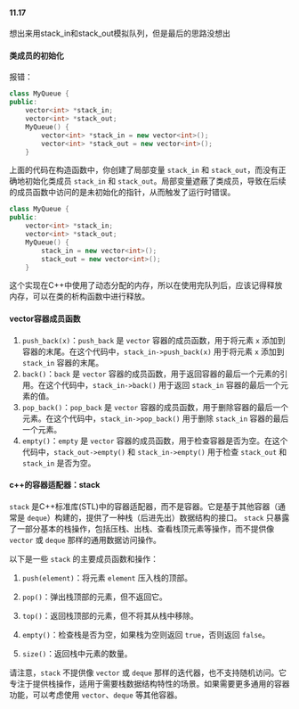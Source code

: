 


#### 11.17
想出来用stack_in和stack_out模拟队列，但是最后的思路没想出

#### 类成员的初始化
报错：
```c++
class MyQueue {
public:
    vector<int> *stack_in;
    vector<int> *stack_out;
    MyQueue() {
        vector<int> *stack_in = new vector<int>();
        vector<int> *stack_out = new vector<int>();
    }
```
上面的代码在构造函数中，你创建了局部变量 `stack_in` 和 `stack_out`，而没有正确地初始化类成员 `stack_in` 和 `stack_out`。局部变量遮蔽了类成员，导致在后续的成员函数中访问的是未初始化的指针，从而触发了运行时错误。
```c++
class MyQueue {
public:
    vector<int> *stack_in;
    vector<int> *stack_out;
    MyQueue() {
        stack_in = new vector<int>();
        stack_out = new vector<int>();
    }
```
这个实现在C++中使用了动态分配的内存，所以在使用完队列后，应该记得释放内存，可以在类的析构函数中进行释放。


#### vector容器成员函数
1. `push_back(x)`：`push_back` 是 `vector` 容器的成员函数，用于将元素 `x` 添加到容器的末尾。在这个代码中，`stack_in->push_back(x)` 用于将元素 `x` 添加到 `stack_in` 容器的末尾。
2. `back()`：`back` 是 `vector` 容器的成员函数，用于返回容器的最后一个元素的引用。在这个代码中，`stack_in->back()` 用于返回 `stack_in` 容器的最后一个元素的值。
3. `pop_back()`：`pop_back` 是 `vector` 容器的成员函数，用于删除容器的最后一个元素。在这个代码中，`stack_in->pop_back()` 用于删除 `stack_in` 容器的最后一个元素。
4. `empty()`：`empty` 是 `vector` 容器的成员函数，用于检查容器是否为空。在这个代码中，`stack_out->empty()` 和 `stack_in->empty()` 用于检查 `stack_out` 和 `stack_in` 是否为空。


#### c++的容器适配器：stack
`stack` 是C++标准库(STL)中的容器适配器，而不是容器。它是基于其他容器（通常是 `deque`）构建的，提供了一种栈（后进先出）数据结构的接口。 `stack` 只暴露了一部分基本的栈操作，包括压栈、出栈、查看栈顶元素等操作，而不提供像 `vector` 或 `deque` 那样的通用数据访问操作。

以下是一些 `stack` 的主要成员函数和操作：

1. `push(element)`：将元素 `element` 压入栈的顶部。

2. `pop()`：弹出栈顶部的元素，但不返回它。

3. `top()`：返回栈顶部的元素，但不将其从栈中移除。

4. `empty()`：检查栈是否为空，如果栈为空则返回 `true`，否则返回 `false`。

5. `size()`：返回栈中元素的数量。

请注意，`stack` 不提供像 `vector` 或 `deque` 那样的迭代器，也不支持随机访问。它专注于提供栈操作，适用于需要栈数据结构特性的场景。如果需要更多通用的容器功能，可以考虑使用 `vector`、`deque` 等其他容器。


